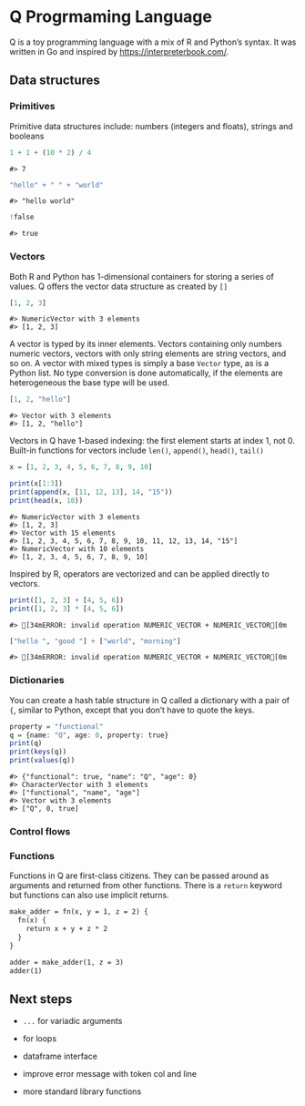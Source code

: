 Q Progrmaming Language
================

Q is a toy programming language with a mix of R and Python’s syntax. It
was written in Go and inspired by <https://interpreterbook.com/>.

## Data structures

### Primitives

Primitive data structures include: numbers (integers and floats),
strings and booleans

``` q
1 + 1 + (10 * 2) / 4
```

    #> 7

``` q
"hello" + " " + "world"
```

    #> "hello world"

``` q
!false
```

    #> true

### Vectors

Both R and Python has 1-dimensional containers for storing a series of
values. Q offers the vector data structure as created by `[]`

``` q
[1, 2, 3]
```

    #> NumericVector with 3 elements
    #> [1, 2, 3]

A vector is typed by its inner elements. Vectors containing only numbers
numeric vectors, vectors with only string elements are string vectors,
and so on. A vector with mixed types is simply a base `Vector` type, as
is a Python list. No type conversion is done automatically, if the
elements are heterogeneous the base type will be used.

``` q
[1, 2, "hello"]
```

    #> Vector with 3 elements
    #> [1, 2, "hello"]

Vectors in Q have 1-based indexing: the first element starts at index 1,
not 0. Built-in functions for vectors include `len()`, `append()`,
`head()`, `tail()`

``` q
x = [1, 2, 3, 4, 5, 6, 7, 8, 9, 10]

print(x[1:3])
print(append(x, [11, 12, 13], 14, "15"))
print(head(x, 10))
```

    #> NumericVector with 3 elements
    #> [1, 2, 3]
    #> Vector with 15 elements
    #> [1, 2, 3, 4, 5, 6, 7, 8, 9, 10, 11, 12, 13, 14, "15"]
    #> NumericVector with 10 elements
    #> [1, 2, 3, 4, 5, 6, 7, 8, 9, 10]

Inspired by R, operators are vectorized and can be applied directly to
vectors.

``` q
print([1, 2, 3] + [4, 5, 6])
print([1, 2, 3] * [4, 5, 6])
```

    #> [34mERROR: invalid operation NUMERIC_VECTOR + NUMERIC_VECTOR[0m

``` q
["hello ", "good "] + ["world", "morning"]
```

    #> [34mERROR: invalid operation NUMERIC_VECTOR + NUMERIC_VECTOR[0m

### Dictionaries

You can create a hash table structure in Q called a dictionary with a
pair of `{`, similar to Python, except that you don’t have to quote the
keys.

``` q
property = "functional"
q = {name: "Q", age: 0, property: true}
print(q)
print(keys(q))
print(values(q))
```

    #> {"functional": true, "name": "Q", "age": 0}
    #> CharacterVector with 3 elements
    #> ["functional", "name", "age"]
    #> Vector with 3 elements
    #> ["Q", 0, true]

### Control flows

### Functions

Functions in Q are first-class citizens. They can be passed around as
arguments and returned from other functions. There is a `return` keyword
but functions can also use implicit returns.

``` markdown
make_adder = fn(x, y = 1, z = 2) {
  fn(x) {
    return x + y + z * 2
  }
}

adder = make_adder(1, z = 3)
adder(1)
```

## Next steps

- `...` for variadic arguments

- for loops

- dataframe interface

- improve error message with token col and line

- more standard library functions
